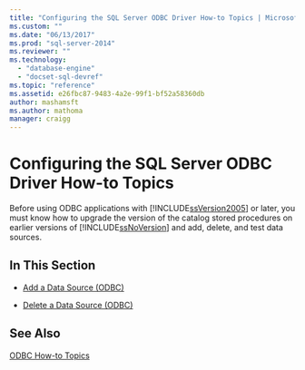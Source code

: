 ```yaml
---
title: "Configuring the SQL Server ODBC Driver How-to Topics | Microsoft Docs"
ms.custom: ""
ms.date: "06/13/2017"
ms.prod: "sql-server-2014"
ms.reviewer: ""
ms.technology: 
  - "database-engine"
  - "docset-sql-devref"
ms.topic: "reference"
ms.assetid: e26fbc87-9483-4a2e-99f1-bf52a58360db
author: mashamsft
ms.author: mathoma
manager: craigg
---
```

# Configuring the SQL Server ODBC Driver How-to Topics
  Before using ODBC applications with [!INCLUDE[ssVersion2005](../../includes/ssversion2005-md.md)] or later, you must know how to upgrade the version of the catalog stored procedures on earlier versions of [!INCLUDE[ssNoVersion](../../includes/ssnoversion-md.md)] and add, delete, and test data sources.  
  
## In This Section  
  
-   [Add a Data Source &#40;ODBC&#41;](../../relational-databases/native-client-odbc-how-to/configuring-the-sql-server-odbc-driver-add-a-data-source.md)  
  
-   [Delete a Data Source &#40;ODBC&#41;](../../relational-databases/native-client-odbc-how-to/configuring-the-sql-server-odbc-driver-delete-a-data-source.md)  
  
## See Also  
 [ODBC How-to Topics](../../relational-databases/native-client-odbc-how-to/odbc-how-to-topics.md)  
  
  
